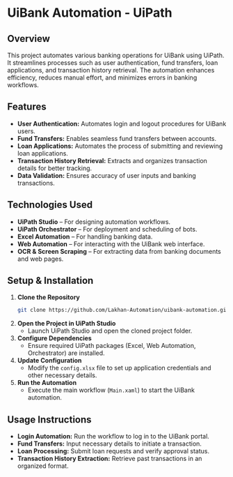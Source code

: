 # UiBank Automation - UiPath

## Overview
This project automates various banking operations for UiBank using UiPath. It streamlines processes such as user authentication, fund transfers, loan applications, and transaction history retrieval. The automation enhances efficiency, reduces manual effort, and minimizes errors in banking workflows.

## Features
- **User Authentication:** Automates login and logout procedures for UiBank users.
- **Fund Transfers:** Enables seamless fund transfers between accounts.
- **Loan Applications:** Automates the process of submitting and reviewing loan applications.
- **Transaction History Retrieval:** Extracts and organizes transaction details for better tracking.
- **Data Validation:** Ensures accuracy of user inputs and banking transactions.

## Technologies Used
- **UiPath Studio** – For designing automation workflows.
- **UiPath Orchestrator** – For deployment and scheduling of bots.
- **Excel Automation** – For handling banking data.
- **Web Automation** – For interacting with the UiBank web interface.
- **OCR & Screen Scraping** – For extracting data from banking documents and web pages.

## Setup & Installation
1. **Clone the Repository**
   ```sh
   git clone https://github.com/Lakhan-Automation/uibank-automation.git
   ```
2. **Open the Project in UiPath Studio**
   - Launch UiPath Studio and open the cloned project folder.
3. **Configure Dependencies**
   - Ensure required UiPath packages (Excel, Web Automation, Orchestrator) are installed.
4. **Update Configuration**
   - Modify the `config.xlsx` file to set up application credentials and other necessary details.
5. **Run the Automation**
   - Execute the main workflow (`Main.xaml`) to start the UiBank automation.

## Usage Instructions
- **Login Automation:** Run the workflow to log in to the UiBank portal.
- **Fund Transfers:** Input necessary details to initiate a transaction.
- **Loan Processing:** Submit loan requests and verify approval status.
- **Transaction History Extraction:** Retrieve past transactions in an organized format.







